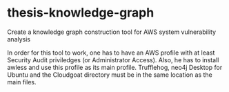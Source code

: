 # thesis-knowledge-graph
Create a knowledge graph construction tool for AWS system vulnerability analysis

In order for this tool to work, one has to have an AWS profile with at least Security Audit priviledges (or Administrator Access). Also, he has to install awless and use this profile as its main profile. Trufflehog, neo4j Desktop for Ubuntu and the Cloudgoat directory must be in the same location as the main files.

